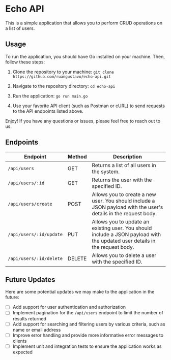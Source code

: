 # Echo API

This is a simple application that allows you to perform CRUD operations on a list of users.

## Usage

To run the application, you should have Go installed on your machine. Then, follow these steps:

1. Clone the repository to your machine:
   `git clone https://github.com/ruangustavo/echo-api.git`

2. Navigate to the repository directory: `cd echo-api`

3. Run the application: `go run main.go`

4. Use your favorite API client (such as Postman or cURL) to send requests to the API endpoints listed above.

Enjoy! If you have any questions or issues, please feel free to reach out to us.

## Endpoints

| Endpoint                | Method | Description                                                                                                                 |
| ----------------------- | ------ | --------------------------------------------------------------------------------------------------------------------------- |
| `/api/users`            | GET    | Returns a list of all users in the system.                                                                                  |
| `/api/users/:id`        | GET    | Returns the user with the specified ID.                                                                                     |
| `/api/users/create`     | POST   | Allows you to create a new user. You should include a JSON payload with the user's details in the request body.             |
| `/api/users/:id/update` | PUT    | Allows you to update an existing user. You should include a JSON payload with the updated user details in the request body. |
| `/api/users/:id/delete` | DELETE | Allows you to delete a user with the specified ID.                                                                          |

## Future Updates

Here are some potential updates we may make to the application in the future:

- [ ] Add support for user authentication and authorization
- [ ] Implement pagination for the `/api/users` endpoint to limit the number of results returned
- [ ] Add support for searching and filtering users by various criteria, such as name or email address
- [ ] Improve error handling and provide more informative error messages to clients
- [ ] Implement unit and integration tests to ensure the application works as expected
